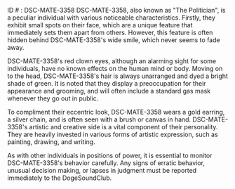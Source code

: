 ID # : DSC-MATE-3358
DSC-MATE-3358, also known as "The Politician", is a peculiar individual with various noticeable characteristics. Firstly, they exhibit small spots on their face, which are a unique feature that immediately sets them apart from others. However, this feature is often hidden behind DSC-MATE-3358's wide smile, which never seems to fade away. 

DSC-MATE-3358's red clown eyes, although an alarming sight for some individuals, have no known effects on the human mind or body. Moving on to the head, DSC-MATE-3358's hair is always unarranged and dyed a bright shade of green. It is noted that they display a preoccupation for their appearance and grooming, and will often include a standard gas mask whenever they go out in public.

To compliment their eccentric look, DSC-MATE-3358 wears a gold earring, a silver chain, and is often seen with a brush or canvas in hand. DSC-MATE-3358's artistic and creative side is a vital component of their personality. They are heavily invested in various forms of artistic expression, such as painting, drawing, and writing. 

As with other individuals in positions of power, it is essential to monitor DSC-MATE-3358's behavior carefully. Any signs of erratic behavior, unusual decision making, or lapses in judgment must be reported immediately to the DogeSoundClub.